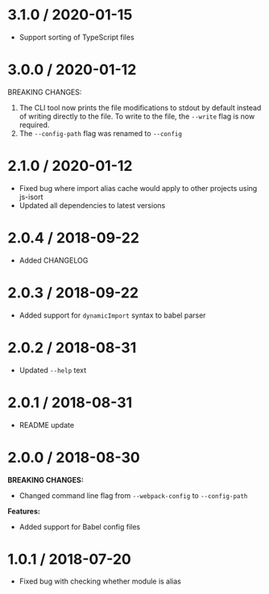 # 3.1.0 / 2020-01-15

- Support sorting of TypeScript files

# 3.0.0 / 2020-01-12

BREAKING CHANGES:

1. The CLI tool now prints the file modifications to stdout by default instead of writing directly to the file. To write to the file, the `--write` flag is now required.
2. The `--config-path` flag was renamed to `--config`

# 2.1.0 / 2020-01-12

- Fixed bug where import alias cache would apply to other projects using js-isort
- Updated all dependencies to latest versions

# 2.0.4 / 2018-09-22

- Added CHANGELOG

# 2.0.3 / 2018-09-22

- Added support for `dynamicImport` syntax to babel parser

# 2.0.2 / 2018-08-31

- Updated `--help` text

# 2.0.1 / 2018-08-31

- README update

# 2.0.0 / 2018-08-30

**BREAKING CHANGES:**

- Changed command line flag from `--webpack-config` to `--config-path`

**Features:**

- Added support for Babel config files

# 1.0.1 / 2018-07-20

- Fixed bug with checking whether module is alias
